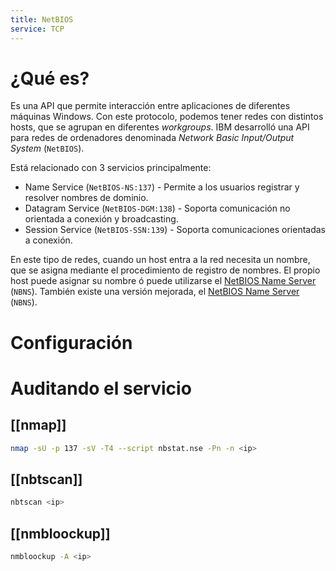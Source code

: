 ```yaml
---
title: NetBIOS
service: TCP
---
```

# ¿Qué es?

Es una API que permite interacción entre aplicaciones de diferentes máquinas Windows. Con este protocolo, podemos tener redes con distintos hosts, que se agrupan en diferentes *workgroups*. IBM desarrolló una API para redes de ordenadores denominada *Network Basic Input/Output System* (`NetBIOS`).

Está relacionado con 3 servicios principalmente:

- Name Service (`NetBIOS-NS:137`) - Permite a los usuarios registrar y resolver nombres de dominio.
- Datagram Service (`NetBIOS-DGM:138`) - Soporta comunicación no orientada a conexión y broadcasting.
- Session Service (`NetBIOS-SSN:139`) - Soporta comunicaciones orientadas a conexión.

En este tipo de redes, cuando un host entra a la red necesita un nombre, que se asigna mediante el procedimiento de registro de nombres. El propio host puede asignar su nombre ó puede utilizarse el [NetBIOS Name Server](https://networkencyclopedia.com/netbios-name-server-nbns/) (`NBNS`). También existe una versión mejorada, el [NetBIOS Name Server](https://networkencyclopedia.com/netbios-name-server-nbns/) (`NBNS`).

# Configuración

# Auditando el servicio

## [[nmap]]

```bash
nmap -sU -p 137 -sV -T4 --script nbstat.nse -Pn -n <ip>
```

## [[nbtscan]]

```bash
nbtscan <ip>
```

## [[nmbloockup]]

```bash
nmbloockup -A <ip>
```
